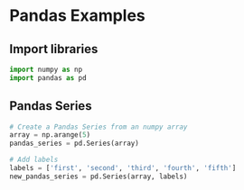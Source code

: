 # Pandas Examples

## Import libraries

```python
import numpy as np
import pandas as pd
```

## Pandas Series

```python
# Create a Pandas Series from an numpy array
array = np.arange(5)
pandas_series = pd.Series(array)
```

```python
# Add labels
labels = ['first', 'second', 'third', 'fourth', 'fifth']
new_pandas_series = pd.Series(array, labels)
```
